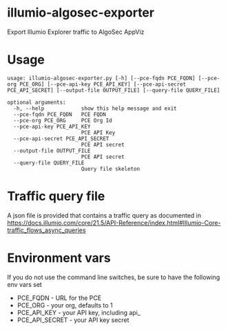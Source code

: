 # illumio-algosec-exporter

Export Illumio Explorer traffic to AlgoSec AppViz

# Usage

    usage: illumio-algosec-exporter.py [-h] [--pce-fqdn PCE_FQDN] [--pce-org PCE_ORG] [--pce-api-key PCE_API_KEY] [--pce-api-secret PCE_API_SECRET] [--output-file OUTPUT_FILE] [--query-file QUERY_FILE]
    
    optional arguments:
      -h, --help            show this help message and exit
      --pce-fqdn PCE_FQDN   PCE FQDN
      --pce-org PCE_ORG     PCE Org Id
      --pce-api-key PCE_API_KEY
                            PCE API Key
      --pce-api-secret PCE_API_SECRET
                            PCE API secret
      --output-file OUTPUT_FILE
                            PCE API secret
      --query-file QUERY_FILE
                            Query file skeleton

# Traffic query file

A json file is provided that contains a traffic query as documented in https://docs.illumio.com/core/21.5/API-Reference/index.html#Illumio-Core-traffic_flows_async_queries
# Environment vars

If you do not use the command line switches, be sure to have the following
env vars set

* PCE_FQDN - URL for the PCE
* PCE_ORG - your org, defaults to 1
* PCE_API_KEY - your API key, including api_
* PCE_API_SECRET - your API key secret
